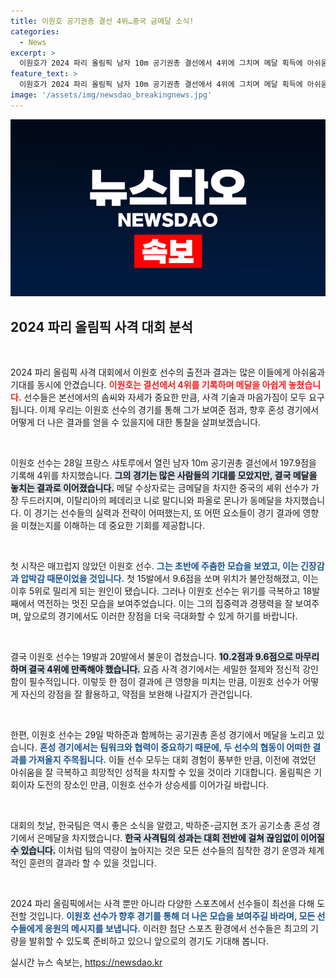 ```yaml
---
title: 이원호 공기권총 결선 4위…중국 금메달 소식!
categories:
  - News
excerpt: >
  이원호가 2024 파리 올림픽 남자 10m 공기권총 결선에서 4위에 그치며 메달 획득에 아쉬움을 남겼습니다. 하지만, 그는 29일 혼성 경기에서 새로운 기회를 노립니다! 클릭해서 이원호의 도전을 응원해 주세요!
feature_text: >
  이원호가 2024 파리 올림픽 남자 10m 공기권총 결선에서 4위에 그치며 메달 획득에 아쉬움을 남겼습니다. 하지만, 그는 29일 혼성 경기에서 새로운 기회를 노립니다! 클릭해서 이원호의 도전을 응원해 주세요!
image: '/assets/img/newsdao_breakingnews.jpg'
---
```


<p><img src="/assets/img/newsdao_breakingnews.jpg" alt="flaretime 속보" /></p>

<h2 data-ke-size="size26">2024 파리 올림픽 사격 대회 분석</h2>

<p data-ke-size="size16">&nbsp;</p>

<p>2024 파리 올림픽 사격 대회에서 이원호 선수의 출전과 결과는 많은 이들에게 아쉬움과 기대를 동시에 안겼습니다. <b><span style="color: #ee2323;">이원호는 결선에서 4위를 기록하며 메달을 아쉽게 놓쳤습니다.</span></b> 선수들은 본선에서의 솜씨와 자세가 중요한 만큼, 사격 기술과 마음가짐이 모두 요구됩니다. 이제 우리는 이원호 선수의 경기를 통해 그가 보여준 점과, 향후 혼성 경기에서 어떻게 더 나은 결과를 얻을 수 있을지에 대한 통찰을 살펴보겠습니다.</p>

<p data-ke-size="size16">&nbsp;</p>

<p>이원호 선수는 28일 프랑스 샤토루에서 열린 남자 10m 공기권총 결선에서 197.9점을 기록해 4위를 차지했습니다. <b><span style="background-color: #21538527;">그의 경기는 많은 사람들의 기대를 모았지만, 결국 메달을 놓치는 결과로 이어졌습니다.</span></b> 메달 수상자로는 금메달을 차지한 중국의 셰위 선수가 가장 두드러지며, 이탈리아의 페데리코 니로 말디니와 파올로 몬나가 동메달을 차지했습니다. 이 경기는 선수들의 실력과 전략이 어떠했는지, 또 어떤 요소들이 경기 결과에 영향을 미쳤는지를 이해하는 데 중요한 기회를 제공합니다.</p>

<p data-ke-size="size16">&nbsp;</p>

<p>첫 시작은 매끄럽지 않았던 이원호 선수. <b><span style="color: #1a5490;">그는 초반에 주춤한 모습을 보였고, 이는 긴장감과 압박감 때문이었을 것입니다.</span></b> 첫 15발에서 9.6점을 쏘며 위치가 불안정해졌고, 이는 이후 5위로 밀리게 되는 원인이 됐습니다. 그러나 이원호 선수는 위기를 극복하고 18발째에서 역전하는 멋진 모습을 보여주었습니다. 이는 그의 집중력과 경쟁력을 잘 보여주며, 앞으로의 경기에서도 이러한 장점을 더욱 극대화할 수 있게 하기를 바랍니다.</p>

<p data-ke-size="size16">&nbsp;</p>

<p>결국 이원호 선수는 19발과 20발에서 불운이 겹쳤습니다. <b><span style="background-color: #21538527;">10.2점과 9.6점으로 마무리하며 결국 4위에 만족해야 했습니다.</span></b> 요즘 사격 경기에서는 세밀한 절제와 정신적 강인함이 필수적입니다. 이렇듯 한 점이 결과에 큰 영향을 미치는 만큼, 이원호 선수가 어떻게 자신의 강점을 잘 활용하고, 약점을 보완해 나갈지가 관건입니다.</p>

<p data-ke-size="size16">&nbsp;</p>

<p>한편, 이원호 선수는 29일 박하준과 함께하는 공기권총 혼성 경기에서 메달을 노리고 있습니다. <b><span style="color: #1a5490;">혼성 경기에서는 팀워크와 협력이 중요하기 때문에, 두 선수의 협동이 어떠한 결과를 가져올지 주목됩니다.</span></b> 이들 선수 모두는 대회 경험이 풍부한 만큼, 이전에 겪었던 아쉬움을 잘 극복하고 희망적인 성적을 차지할 수 있을 것이라 기대합니다. 올림픽은 기회이자 도전의 장소인 만큼, 이원호 선수가 상승세를 이어가길 바랍니다.</p>

<p data-ke-size="size16">&nbsp;</p>

<p>대회의 첫날, 한국팀은 역시 좋은 소식을 알렸고, 박하준-금지현 조가 공기소총 혼성 경기에서 은메달을 차지했습니다. <b><span style="background-color: #21538527;">한국 사격팀의 성과는 대회 전반에 걸쳐 끊임없이 이어질 수 있습니다.</span></b> 이처럼 팀의 역량이 높아지는 것은 모든 선수들의 침착한 경기 운영과 체계적인 훈련의 결과라 할 수 있을 것입니다. </p>

<p data-ke-size="size16">&nbsp;</p>

<p>2024 파리 올림픽에서는 사격 뿐만 아니라 다양한 스포츠에서 선수들이 최선을 다해 도전할 것입니다. <b><span style="color: #1a5490;">이원호 선수가 향후 경기를 통해 더 나은 모습을 보여주길 바라며, 모든 선수들에게 응원의 메시지를 보냅니다.</span></b> 이러한 첨단 스포츠 환경에서 선수들은 최고의 기량을 발휘할 수 있도록 준비하고 있으니 앞으로의 경기도 기대해 봅니다.</p>
실시간 뉴스 속보는, <a href="https://newsdao.kr" rel="dofollow">https://newsdao.kr</a>



